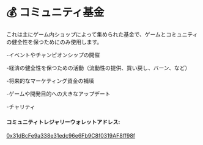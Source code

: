 # 💰 コミュニティ基金



これは主にゲーム内ショップによって集められた基金で、ゲームとコミュニティの健全性を保つためにのみ使用します。

\-イベントやチャンピオンシップの開催

\-経済の健全性を保つための活動（流動性の提供、買い戻し、バーン、など）

\-将来的なマーケティング資金の補填

\-ゲームや開発目的への大きなアップデート

\-チャリティ

#### コミュニティトレジャリーウォレットアドレス:

[0x31dBcFe9a338e31edc96e6Fb9C8f0319AF8ff98f](https://bscscan.com/address/0x31dBcFe9a338e31edc96e6Fb9C8f0319AF8ff98f)
